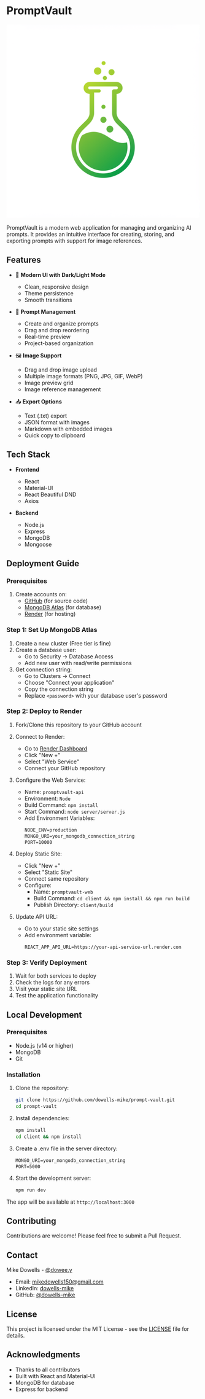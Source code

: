 # PromptVault

![PromptVault Logo](client/public/promptvault_logo.jpg)

PromptVault is a modern web application for managing and organizing AI prompts. It provides an intuitive interface for creating, storing, and exporting prompts with support for image references.

## Features

- 🎨 **Modern UI with Dark/Light Mode**
  - Clean, responsive design
  - Theme persistence
  - Smooth transitions

- 📝 **Prompt Management**
  - Create and organize prompts
  - Drag and drop reordering
  - Real-time preview
  - Project-based organization

- 🖼️ **Image Support**
  - Drag and drop image upload
  - Multiple image formats (PNG, JPG, GIF, WebP)
  - Image preview grid
  - Image reference management

- 📤 **Export Options**
  - Text (.txt) export
  - JSON format with images
  - Markdown with embedded images
  - Quick copy to clipboard

## Tech Stack

- **Frontend**
  - React
  - Material-UI
  - React Beautiful DND
  - Axios

- **Backend**
  - Node.js
  - Express
  - MongoDB
  - Mongoose

## Deployment Guide

### Prerequisites

1. Create accounts on:
   - [GitHub](https://github.com) (for source code)
   - [MongoDB Atlas](https://www.mongodb.com/cloud/atlas) (for database)
   - [Render](https://render.com) (for hosting)

### Step 1: Set Up MongoDB Atlas

1. Create a new cluster (Free tier is fine)
2. Create a database user:
   - Go to Security → Database Access
   - Add new user with read/write permissions
3. Get connection string:
   - Go to Clusters → Connect
   - Choose "Connect your application"
   - Copy the connection string
   - Replace `<password>` with your database user's password

### Step 2: Deploy to Render

1. Fork/Clone this repository to your GitHub account

2. Connect to Render:
   - Go to [Render Dashboard](https://dashboard.render.com)
   - Click "New +"
   - Select "Web Service"
   - Connect your GitHub repository

3. Configure the Web Service:
   - Name: `promptvault-api`
   - Environment: `Node`
   - Build Command: `npm install`
   - Start Command: `node server/server.js`
   - Add Environment Variables:
     ```
     NODE_ENV=production
     MONGO_URI=your_mongodb_connection_string
     PORT=10000
     ```

4. Deploy Static Site:
   - Click "New +"
   - Select "Static Site"
   - Connect same repository
   - Configure:
     - Name: `promptvault-web`
     - Build Command: `cd client && npm install && npm run build`
     - Publish Directory: `client/build`

5. Update API URL:
   - Go to your static site settings
   - Add environment variable:
     ```
     REACT_APP_API_URL=https://your-api-service-url.render.com
     ```

### Step 3: Verify Deployment

1. Wait for both services to deploy
2. Check the logs for any errors
3. Visit your static site URL
4. Test the application functionality

## Local Development

### Prerequisites

- Node.js (v14 or higher)
- MongoDB
- Git

### Installation

1. Clone the repository:
   ```bash
   git clone https://github.com/dowells-mike/prompt-vault.git
   cd prompt-vault
   ```

2. Install dependencies:
   ```bash
   npm install
   cd client && npm install
   ```

3. Create a .env file in the server directory:
   ```env
   MONGO_URI=your_mongodb_connection_string
   PORT=5000
   ```

4. Start the development server:
   ```bash
   npm run dev
   ```

The app will be available at `http://localhost:3000`

## Contributing

Contributions are welcome! Please feel free to submit a Pull Request.

## Contact

Mike Dowells - [@dowee.y](https://www.instagram.com/dowee.y/)

- Email: mikedowells150@gmail.com
- LinkedIn: [dowells-mike](https://www.linkedin.com/in/dowells-mike)
- GitHub: [@dowells-mike](https://github.com/dowells-mike)

## License

This project is licensed under the MIT License - see the [LICENSE](LICENSE) file for details.

## Acknowledgments

- Thanks to all contributors
- Built with React and Material-UI
- MongoDB for database
- Express for backend
